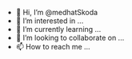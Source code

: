 - 👋 Hi, I’m @medhatSkoda
- 👀 I’m interested in ...
- 🌱 I’m currently learning ...
- 💞️ I’m looking to collaborate on ...
- 📫 How to reach me ...

<!---
medhatSkoda/medhatSkoda is a ✨ special ✨ repository because its `README.md` (this file) appears on your GitHub profile.
You can click the Preview link to take a look at your changes.
--->
